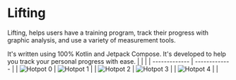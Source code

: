 # Lifting

Lifting, helps users have a training program, track their progress with graphic analysis, and use a variety of measurement tools.

It's written using 100% Kotlin and Jetpack Compose. It's developed to help you track your personal progress with ease.
|   |  |
| ------------- | ------------- |
| ![Hotpot 0](https://github.com/bedirhansaricayir/Lifting/assets/110481044/ab32ffce-da01-48a4-8947-4b80d6ac6be2)  | ![Hotpot 1](https://github.com/bedirhansaricayir/Lifting/assets/110481044/9dfb057e-5907-4208-b241-5efcadb40986)  |
| ![Hotpot 2](https://github.com/bedirhansaricayir/Lifting/assets/110481044/10c2643f-ef66-43b3-8636-c3aee22879dc)  | ![Hotpot 3](https://github.com/bedirhansaricayir/Lifting/assets/110481044/f0b6263a-4ba4-4469-b394-abbfcc2c8391)  |
| ![Hotpot 4](https://github.com/bedirhansaricayir/Lifting/assets/110481044/08c8bd28-d359-4781-9497-7faccb4b2741)  |   |




